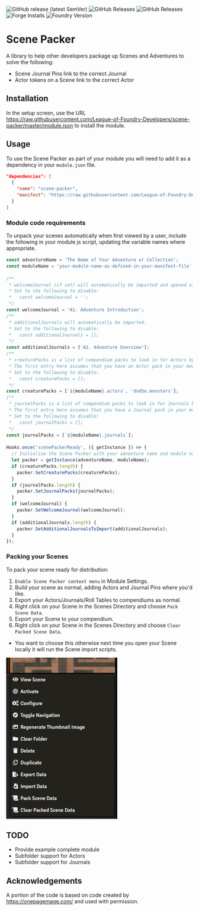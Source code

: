 ![GitHub release (latest SemVer)](https://img.shields.io/github/v/release/League-of-Foundry-Developers/scene-packer) ![GitHub Releases](https://img.shields.io/github/downloads/League-of-Foundry-Developers/scene-packer/latest/total) ![GitHub Releases](https://img.shields.io/github/downloads/League-of-Foundry-Developers/scene-packer/total) ![Forge Installs](https://img.shields.io/badge/dynamic/json?label=Forge%20Installs&query=package.installs&suffix=%25&url=https%3A%2F%2Fforge-vtt.com%2Fapi%2Fbazaar%2Fpackage%2Fscene-packer&colorB=4aa94a) ![Foundry Version](https://img.shields.io/badge/dynamic/json.svg?url=https://github.com/League-of-Foundry-Developers/scene-packer/releases/latest/download/module.json&label=foundry%20version&query=$.compatibleCoreVersion&colorB=blueviolet)

# Scene Packer

A library to help other developers package up Scenes and Adventures to solve the following:

- Scene Journal Pins link to the correct Journal
- Actor tokens on a Scene link to the correct Actor

## Installation

In the setup screen, use the URL <https://raw.githubusercontent.com/League-of-Foundry-Developers/scene-packer/master/module.json> to install the module.

## Usage

To use the Scene Packer as part of your module you will need to add it as a dependency in your `module.json` file.

```json
"dependencies": [
  {
    "name": "scene-packer",
    "manifest": "https://raw.githubusercontent.com/League-of-Foundry-Developers/scene-packer/master/module.json",
  }
]
```

### Module code requirements

To unpack your scenes automatically when first viewed by a user, include the following in your module js script, updating the variable names where appropriate.

```javascript
const adventureName = 'The Name of Your Adventure or Collection';
const moduleName = 'your-module-name-as-defined-in-your-manifest-file';

/**
 * welcomeJournal (if set) will automatically be imported and opened after the first activation of a scene imported from the module compendium.
 * Set to the following to disable:
 *   const welcomeJournal = '';
 */
const welcomeJournal = 'A1. Adventure Introduction';
/**
 * additionalJournals will automatically be imported.
 * Set to the following to disable:
 *   const additionalJournals = [];
 */
const additionalJournals = ['A2. Adventure Overview'];
/**
 * creaturePacks is a list of compendium packs to look in for Actors by name (in prioritised order).
 * The first entry here assumes that you have an Actor pack in your module with the "name" of "actors".
 * Set to the following to disable:
 *   const creaturePacks = [];
 */
const creaturePacks = [`${moduleName}.actors`, 'dnd5e.monsters'];
/**
 * journalPacks is a list of compendium packs to look in for Journals by name (in prioritised order).
 * The first entry here assumes that you have a Journal pack in your module with the "name" of "journals".
 * Set to the following to disable:
 *   const journalPacks = [];
 */
const journalPacks = [`${moduleName}.journals`];

Hooks.once('scenePackerReady', ({ getInstance }) => {
  // Initialise the Scene Packer with your adventure name and module name
  let packer = getInstance(adventureName, moduleName);
  if (creaturePacks.length) {
    packer.SetCreaturePacks(creaturePacks);
  }
  if (journalPacks.length) {
    packer.SetJournalPacks(journalPacks);
  }
  if (welcomeJournal) {
    packer.SetWelcomeJournal(welcomeJournal);
  }
  if (additionalJournals.length) {
    packer.SetAdditionalJournalsToImport(additionalJournals);
  }
});
```

### Packing your Scenes

To pack your scene ready for distribution:

1. `Enable Scene Packer context menu` in Module Settings.
2. Build your scene as normal, adding Actors and Journal Pins where you'd like.
3. Export your Actors/Journals/Roll Tables to compendiums as normal.
4. Right click on your Scene in the Scenes Directory and choose `Pack Scene Data`.
5. Export your Scene to your compendium.
6. Right click on your Scene in the Scenes Directory and choose `Clear Packed Scene Data`.

  - You want to choose this otherwise next time you open your Scene locally it will run the Scene import scripts.

![scene-context-menu](scene-context-menu.png)

## TODO

- Provide example complete module
- Subfolder support for Actors
- Subfolder support for Journals

## Acknowledgements

A portion of the code is based on code created by <https://onepagemage.com/> and used with permission.
